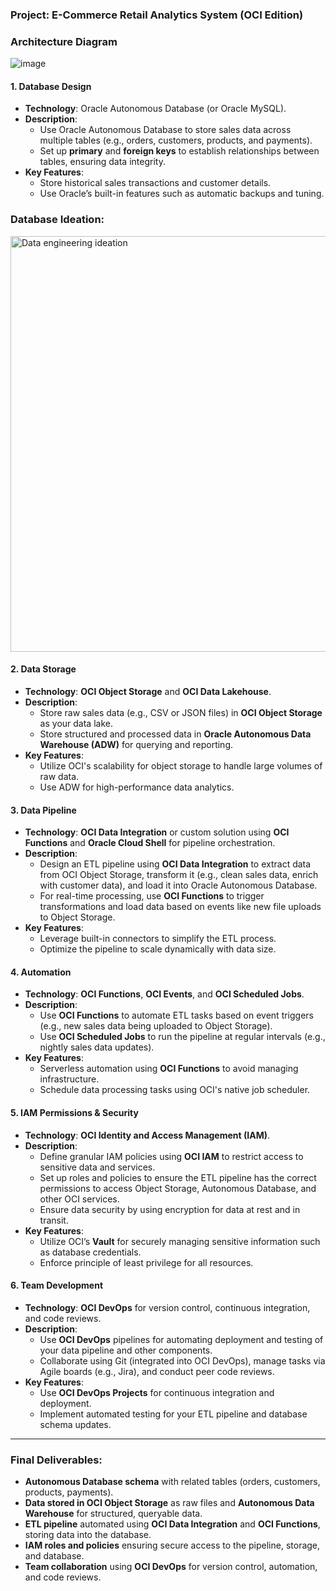 ### **Project: E-Commerce Retail Analytics System (OCI Edition)**
### **Architecture Diagram**

![image](https://github.com/user-attachments/assets/77584f00-4505-411d-9d28-7952dd5030d5)


#### 1. **Database Design**
   - **Technology**: Oracle Autonomous Database (or Oracle MySQL).
   - **Description**: 
     - Use Oracle Autonomous Database to store sales data across multiple tables (e.g., orders, customers, products, and payments).
     - Set up **primary** and **foreign keys** to establish relationships between tables, ensuring data integrity.
   - **Key Features**:
     - Store historical sales transactions and customer details.
     - Use Oracle’s built-in features such as automatic backups and tuning.
### **Database Ideation:**
<img width="665" alt="Data engineering ideation" src="https://github.com/user-attachments/assets/9c7f7415-9e7d-4d77-a32e-aaf43260e0f0">


#### 2. **Data Storage**
   - **Technology**: **OCI Object Storage** and **OCI Data Lakehouse**.
   - **Description**:
     - Store raw sales data (e.g., CSV or JSON files) in **OCI Object Storage** as your data lake.
     - Store structured and processed data in **Oracle Autonomous Data Warehouse (ADW)** for querying and reporting.
   - **Key Features**:
     - Utilize OCI's scalability for object storage to handle large volumes of raw data.
     - Use ADW for high-performance data analytics.

#### 3. **Data Pipeline**
   - **Technology**: **OCI Data Integration** or custom solution using **OCI Functions** and **Oracle Cloud Shell** for pipeline orchestration.
   - **Description**:
     - Design an ETL pipeline using **OCI Data Integration** to extract data from OCI Object Storage, transform it (e.g., clean sales data, enrich with customer data), and load it into Oracle Autonomous Database.
     - For real-time processing, use **OCI Functions** to trigger transformations and load data based on events like new file uploads to Object Storage.
   - **Key Features**:
     - Leverage built-in connectors to simplify the ETL process.
     - Optimize the pipeline to scale dynamically with data size.

#### 4. **Automation**
   - **Technology**: **OCI Functions**, **OCI Events**, and **OCI Scheduled Jobs**.
   - **Description**:
     - Use **OCI Functions** to automate ETL tasks based on event triggers (e.g., new sales data being uploaded to Object Storage).
     - Use **OCI Scheduled Jobs** to run the pipeline at regular intervals (e.g., nightly sales data updates).
   - **Key Features**:
     - Serverless automation using **OCI Functions** to avoid managing infrastructure.
     - Schedule data processing tasks using OCI's native job scheduler.

#### 5. **IAM Permissions & Security**
   - **Technology**: **OCI Identity and Access Management (IAM)**.
   - **Description**:
     - Define granular IAM policies using **OCI IAM** to restrict access to sensitive data and services.
     - Set up roles and policies to ensure the ETL pipeline has the correct permissions to access Object Storage, Autonomous Database, and other OCI services.
     - Ensure data security by using encryption for data at rest and in transit.
   - **Key Features**:
     - Utilize OCI’s **Vault** for securely managing sensitive information such as database credentials.
     - Enforce principle of least privilege for all resources.

#### 6. **Team Development**
   - **Technology**: **OCI DevOps** for version control, continuous integration, and code reviews.
   - **Description**:
     - Use **OCI DevOps** pipelines for automating deployment and testing of your data pipeline and other components.
     - Collaborate using Git (integrated into OCI DevOps), manage tasks via Agile boards (e.g., Jira), and conduct peer code reviews.
   - **Key Features**:
     - Use **OCI DevOps Projects** for continuous integration and deployment.
     - Implement automated testing for your ETL pipeline and database schema updates.

---

### **Final Deliverables**:
- **Autonomous Database schema** with related tables (orders, customers, products, payments).
- **Data stored in OCI Object Storage** as raw files and **Autonomous Data Warehouse** for structured, queryable data.
- **ETL pipeline** automated using **OCI Data Integration** and **OCI Functions**, storing data into the database.
- **IAM roles and policies** ensuring secure access to the pipeline, storage, and database.
- **Team collaboration** using **OCI DevOps** for version control, automation, and code reviews.
